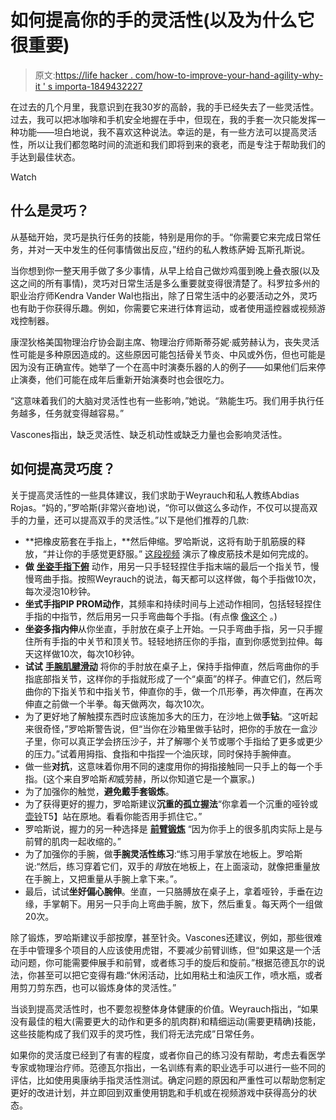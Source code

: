 # 如何提高你的手的灵活性(以及为什么它很重要)

> 原文:[https://life hacker . com/how-to-improve-your-hand-agility-why-it ' s importa-1849432227](https://lifehacker.com/how-to-improve-your-hand-dexterity-and-why-its-importa-1849432227)

在过去的几个月里，我意识到在我30岁的高龄，我的手已经失去了一些灵活性。过去，我可以把冰咖啡和手机安全地握在手中，但现在，我的手套一次只能发挥一种功能——坦白地说，我不喜欢这种说法。幸运的是，有一些方法可以提高灵活性，所以让我们都忽略时间的流逝和我们即将到来的衰老，而是专注于帮助我们的手达到最佳状态。

Watch

## **什么是灵巧？**

从基础开始，灵巧是执行任务的技能，特别是用你的手。“你需要它来完成日常任务，并对一天中发生的任何事情做出反应，”纽约的私人教练萨姆·瓦斯孔斯说。

当你想到你一整天用手做了多少事情，从早上给自己做炒鸡蛋到晚上叠衣服(以及这之间的所有事情)，灵巧对日常生活是多么重要就变得很清楚了。科罗拉多州的职业治疗师Kendra Vander Wal也指出，除了日常生活中的必要活动之外，灵巧也有助于你获得乐趣。例如，你需要它来进行体育运动，或者使用遥控器或视频游戏控制器。

康涅狄格美国物理治疗协会副主席、物理治疗师斯蒂芬妮·威劳赫认为，丧失灵活性可能是多种原因造成的。这些原因可能包括骨关节炎、中风或外伤，但也可能是因为没有正确宣传。她举了一个在高中时演奏乐器的人的例子——如果他们后来停止演奏，他们可能在成年后重新开始演奏时也会很吃力。

“这意味着我们的大脑对灵活性也有一些影响，”她说。“熟能生巧。我们用手执行任务越多，任务就变得越容易。”

Vascones指出，缺乏灵活性、缺乏机动性或缺乏力量也会影响灵活性。

## 如何提高灵巧度？

关于提高灵活性的一些具体建议，我们求助于Weyrauch和私人教练Abdias Rojas。“妈的，”罗哈斯(非常兴奋地)说，“你可以做这么多动作，不仅可以提高双手的力量，还可以提高双手的灵活性。”以下是他们推荐的几款:

*   **把橡皮筋套在手指上，**然后伸缩。罗哈斯说，这将有助于肌筋膜的释放，“并让你的手感觉更舒服。” [这段视频](https://www.youtube.com/watch?app=desktop&v=IO3wPCP8I3c&feature=youtu.be) 演示了橡皮筋技术是如何完成的。
*   **做** [**坐姿手指下俯**](https://uk.physitrack.com/home-exercise-video/prom-finger-isolated-dip-joint-extension) 动作，用另一只手轻轻捏住手指末端的最后一个指关节，慢慢弯曲手指。按照Weyrauch的说法，每天都可以这样做，每个手指做10次，每次浸泡10秒钟。
*   **坐式手指PIP PROM动作**，其频率和持续时间与上述动作相同，包括轻轻捏住手指的中指节，然后用另一只手弯曲每个手指。(有点像 [像这个](https://www.youtube.com/watch?v=cX4q8FptqVw) 。)
*   **坐姿多指内伸**从你坐直，手肘放在桌子上开始。一只手弯曲手指，另一只手握住所有手指的中关节和顶关节。轻轻地挤压你的手指，直到你感觉到拉伸。每天这样做10次，每次10秒钟。
*   **试试** [**手腕肌腱滑动**](https://www.youtube.com/watch?v=0HIS3nrECM0) 将你的手肘放在桌子上，保持手指伸直，然后弯曲你的手指底部指关节，这样你的手指就形成了一个“桌面”的样子。伸直它们，然后弯曲你的下指关节和中指关节，伸直你的手，做一个爪形拳，再次伸直，在再次伸直之前做一个半拳。每天做两次，每次10次。
*   为了更好地了解触摸东西时应该施加多大的压力，在沙地上做**手钻**。“这听起来很奇怪，”罗哈斯警告说，但“当你在沙箱里做手钻时，把你的手放在一盒沙子里，你可以真正学会挤压沙子，并了解哪个关节或哪个手指给了更多或更少的压力。”试着用拇指、食指和中指捏一个油灰球，同时保持手腕伸直。
*   做一些**对抗**，这意味着你用不同的速度用你的拇指接触同一只手上的每一个手指。(这个来自罗哈斯*和*威劳赫，所以你知道它是一个赢家。)
*   为了加强你的触觉，**避免戴手套锻炼**。
*   为了获得更好的握力，罗哈斯建议**沉重的孤立握法**“你拿着一个沉重的哑铃或[壶铃](https://lifehacker.com/how-to-do-kettlebell-exercises-without-hurting-your-wri-1849406782)T5】站在原地。看看你能否用手抓住它。”
*   罗哈斯说，握力的另一种选择是 [**前臂锻炼**](https://lifehacker.com/februarys-fitness-challenge-is-grip-1841383983) “因为你手上的很多肌肉实际上是与前臂的肌肉一起收缩的。”
*   为了加强你的手腕，做**手腕灵活性练习**:“练习用手掌放在地板上。罗哈斯说:“然后，练习穿着它们，双手的*背*放在地板上，在上面滚动，就像把重量放在手腕上，又把重量从手腕上拿下来。”。
*   最后，试试**坐好偏心腕伸**。坐直，一只胳膊放在桌子上，拿着哑铃，手垂在边缘，手掌朝下。用另一只手向上弯曲手腕，放下，然后重复。每天两个一组做20次。

除了锻炼，罗哈斯建议手部按摩，甚至针灸。Vascones还建议，例如，那些很难在手中管理多个项目的人应该使用虎钳，不要减少前臂训练，但“如果这是一个活动问题，你可能需要伸展手和前臂，或者练习手的旋后和旋前。”根据范德瓦尔的说法，你甚至可以把它变得有趣:“休闲活动，比如用粘土和油灰工作，喷水瓶，或者用剪刀剪东西，也可以锻炼身体的灵活性。”

当谈到提高灵活性时，也不要忽视整体身体健康的价值。Weyrauch指出，“如果没有最佳的粗大(需要更大的动作和更多的肌肉群)和精细运动(需要更精确)技能，这些技能构成了我们双手的灵巧性，我们将无法完成”日常任务。

如果你的灵活度已经到了有害的程度，或者你自己的练习没有帮助，考虑去看医学专家或物理治疗师。范德瓦尔指出，一名训练有素的职业选手可以进行一些不同的评估，比如使用奥康纳手指灵活性测试。确定问题的原因和严重性可以帮助您制定更好的改进计划，并立即回到双重使用钥匙和手机或在视频游戏中获得高分的状态。